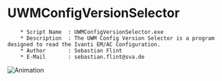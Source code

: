 # UWMConfigVersionSelector
 


        * Script Name  : UWMConfigVersionSelector.exe
        * Description  : The UWM Config Version Selector is a program designed to read the Ivanti EM/AC Configuration.
        * Author       : Sebastian Flint
        * E-Mail       : sebastian.flint@sva.de

      
![Animation](https://user-images.githubusercontent.com/60140573/203807240-91fae69c-f1d6-4219-9d57-6890fca5839b.gif)
